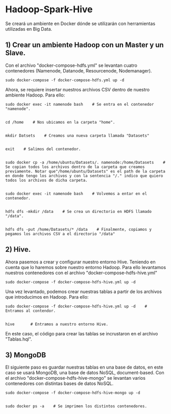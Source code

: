 # Hadoop-Spark-Hive
Se creará un ambiente en Docker dónde se utilizarán con herramientas utilizadas en Big Data.

## 1) Crear un ambiente Hadoop con un Master y un Slave.

Con el archivo "docker-compose-hdfs.yml" se levantan cuatro contenedores (Namenode, Datanode, Resourcenode, Nodemanager).
```
sudo docker-compose -f docker-compose-hdfs.yml up -d
```

Ahora, se requiere insertar nuestros archivos CSV dentro de nuestro ambiente Hadoop. Para ello:
```
sudo docker exec -it namenode bash    # Se entra en el contenedor "namenode".


cd /home    # Nos ubicamos en la carpeta "home".


mkdir Datsets    # Creamos una nueva carpeta llamada "Datasets"


exit    # Salimos del contenedor.


sudo docker cp -a /home/ubuntu/Datasets/. namenode:/home/Datasets    # Se copian todos los archivos dentro de la carpeta que creamos previamente. Notar que"/home/ubuntu/Datasets" es el path de la carpeta en donde tengo los archivos y con la sentencia "/." indico que quiero todos los archivos de dicha carpeta.


sudo docker exec -it namenode bash    # Volvemos a entar en el contenedor.


hdfs dfs -mkdir /data    # Se crea un directorio en HDFS llamado "/data".


hdfs dfs -put /home/Datasets/* /data    # Finalmente, copiamos y pegamos los archivos CSV a el directorio "/data"
```

## 2) Hive.
Ahora pasemos a crear y configurar nuestro entorno Hive. Teniendo en cuenta que lo haremos sobre nuestro entorno Hadoop. Para ello levantamos nuestros contenedores con el archivo "docker-compose-hdfs-hive.yml"
```
sudo docker-compose -f docker-compose-hdfs-hive.yml up -d
```
Una vez levantado, podemos crear nuestras tablas a partir de los archivos que introducimos en Hadoop. Para ello:
```
sudo docker-compose -f docker-compose-hdfs-hive.yml up -d    # Entramos al contendor.


hive       # Entramos a nuestro entorno Hive.
```
En este caso, el código para crear las tablas se incrustaron en el archivo "Tablas.hql".

## 3) MongoDB
El siguiente paso es guardar nuestras tablas en una base de datos, en este caso se usará MongoDB, una base de datos NoSQL, document-based. Con el archivo "docker-compose-hdfs-hive-mongo" se levantan varios contenedores con distintas bases de datos NoSQL.
```
sudo docker-compose -f docker-compose-hdfs-hive-mongo up -d


sudo docker ps -a    # Se imprimen los distintos contenedores.
```

